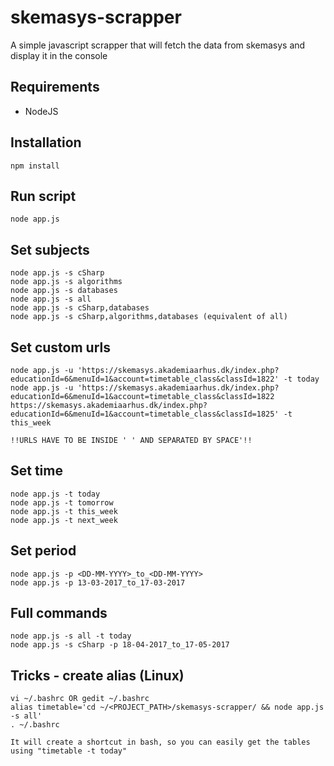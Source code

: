 # skemasys-scrapper

A simple javascript scrapper that will fetch the data from skemasys and display it in the console

## Requirements

* NodeJS

## Installation

```
npm install
```

## Run script
```
node app.js
```

## Set subjects
```
node app.js -s cSharp
node app.js -s algorithms
node app.js -s databases
node app.js -s all
node app.js -s cSharp,databases
node app.js -s cSharp,algorithms,databases (equivalent of all)
```

## Set custom urls
```
node app.js -u 'https://skemasys.akademiaarhus.dk/index.php?educationId=6&menuId=1&account=timetable_class&classId=1822' -t today
node app.js -u 'https://skemasys.akademiaarhus.dk/index.php?educationId=6&menuId=1&account=timetable_class&classId=1822 https://skemasys.akademiaarhus.dk/index.php?educationId=6&menuId=1&account=timetable_class&classId=1825' -t this_week

!!URLS HAVE TO BE INSIDE ' ' AND SEPARATED BY SPACE'!!
```

## Set time
```
node app.js -t today
node app.js -t tomorrow
node app.js -t this_week
node app.js -t next_week
```

## Set period
```
node app.js -p <DD-MM-YYYY>_to_<DD-MM-YYYY>
node app.js -p 13-03-2017_to_17-03-2017
```

## Full commands
```
node app.js -s all -t today
node app.js -s cSharp -p 18-04-2017_to_17-05-2017
```

## Tricks - create alias (Linux)
```
vi ~/.bashrc OR gedit ~/.bashrc
alias timetable='cd ~/<PROJECT_PATH>/skemasys-scrapper/ && node app.js -s all'
. ~/.bashrc

It will create a shortcut in bash, so you can easily get the tables using "timetable -t today"
```